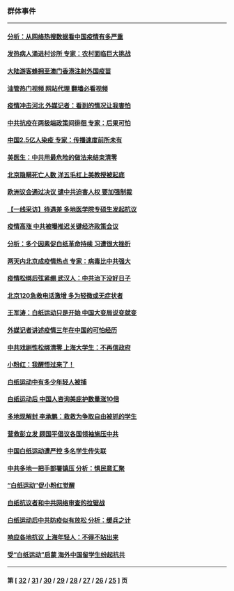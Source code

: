 ### 群体事件
---
#### [分析：从网络热搜数据看中国疫情有多严重](../../pages/ncid279/n13893186.md?12281645) 
#### [发热病人涌进村诊所 专家：农村面临巨大挑战](../../pages/ncid279/n13892271.md?12281645) 
#### [大陆游客蜂拥至澳门香港注射外国疫苗](../../pages/ncid279/n13892276.md?12281645) 
#### [油管热门视频 网站代理 翻墙必看视频](http://138.2.39.72:81/youtube.html?epic-marker?12281645)
#### [疫情冲击河北 外媒记者：看到的情况让我害怕](../../pages/ncid279/n13891260.md?12281645) 
#### [中共抗疫在两极端政策间徘徊 专家：后果可怕](../../pages/ncid279/n13891235.md?12281645) 
#### [中国2.5亿人染疫 专家：传播速度前所未有](../../pages/ncid279/n13890708.md?12281645) 
#### [美医生：中共用最危险的做法来结束清零](../../pages/ncid279/n13889983.md?12281645) 
#### [北京隐瞒死亡人数 洋五毛杠上美教授被起底](../../pages/ncid279/n13886904.md?12281645) 
#### [欧洲议会通过决议 谴中共迫害人权 要加强制裁](../../pages/ncid279/n13885670.md?12281645) 
#### [【一线采访】待遇差 多地医学院专硕生发起抗议](../../pages/ncid279/n13883914.md?12281645) 
#### [疫情高涨 中共被曝推迟关键经济政策会议](../../pages/ncid279/n13884170.md?12281645) 
#### [分析：多个因素促白纸革命持续 习遭很大挫折](../../pages/ncid279/n13872455.md?12281645) 
#### [两天内北京成疫情热点 专家：病毒比中共强大](../../pages/ncid279/n13883440.md?12281645) 
#### [疫情松绑后弦紧绷 武汉人：中共治下没好日子](../../pages/ncid279/n13882348.md?12281645) 
#### [北京120急救电话激增 多为轻微或无症状者](../../pages/ncid279/n13882340.md?12281645) 
#### [王军涛：白纸运动只是开始 中国大变局说变就变](../../pages/ncid279/n13882183.md?12281645) 
#### [外媒记者讲述疫情三年在中国的可怕经历](../../pages/ncid279/n13881853.md?12281645) 
#### [中共戏剧性松绑清零 上海大学生：不再信政府](../../pages/ncid279/n13880836.md?12281645) 
#### [小粉红：我醒悟过来了！](../../pages/ncid279/n13881756.md?12281645) 
#### [白纸运动中有多少年轻人被捕](../../pages/ncid279/n13881065.md?12281645) 
#### [白纸运动后 中国人咨询美庇护数量涨10倍](../../pages/ncid279/n13881172.md?12281645) 
#### [多地现解封 李承鹏：救救为争取自由被抓的学生](../../pages/ncid279/n13876918.md?12281645) 
#### [营救彭立发 顾国平倡议各国领袖施压中共](../../pages/ncid279/n13878701.md?12281645) 
#### [中国白纸运动遭严控 多名学生传失联](../../pages/ncid279/n13878652.md?12281645) 
#### [中共多地一把手部署镇压 分析：惧民意汇聚](../../pages/ncid279/n13878085.md?12281645) 
#### [“白纸运动”促小粉红觉醒](../../pages/ncid279/n13877842.md?12281645) 
#### [白纸抗议者和中共网络审查的拉锯战](../../pages/ncid279/n13877688.md?12281645) 
#### [白纸运动后中共防疫似有放松 分析：缓兵之计](../../pages/ncid279/n13877425.md?12281645) 
#### [响应各地抗议 上海年轻人：不得不站出来](../../pages/ncid279/n13876261.md?12281645) 
#### [受“白纸运动”启蒙 海外中国留学生纷起抗共](../../pages/ncid279/n13876919.md?12281645) 

---
#### 第 [ [32](./32.md?12281645) / [31](./31.md?12281645) / [30](./30.md?12281645) / [29](./29.md?12281645) / [28](./28.md?12281645) / [27](./27.md?12281645) / [26](./26.md?12281645) / [25](./25.md?12281645) ] 页
